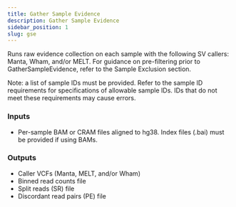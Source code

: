 ```yaml
---
title: Gather Sample Evidence 
description: Gather Sample Evidence
sidebar_position: 1
slug: gse
---
```


Runs raw evidence collection on each sample with the following SV callers: 
Manta, Wham, and/or MELT. For guidance on pre-filtering prior to GatherSampleEvidence, 
refer to the Sample Exclusion section.

Note: a list of sample IDs must be provided. Refer to the sample ID 
requirements for specifications of allowable sample IDs. 
IDs that do not meet these requirements may cause errors.

### Inputs

- Per-sample BAM or CRAM files aligned to hg38. Index files (.bai) must be provided if using BAMs.

### Outputs

- Caller VCFs (Manta, MELT, and/or Wham)
- Binned read counts file
- Split reads (SR) file
- Discordant read pairs (PE) file
